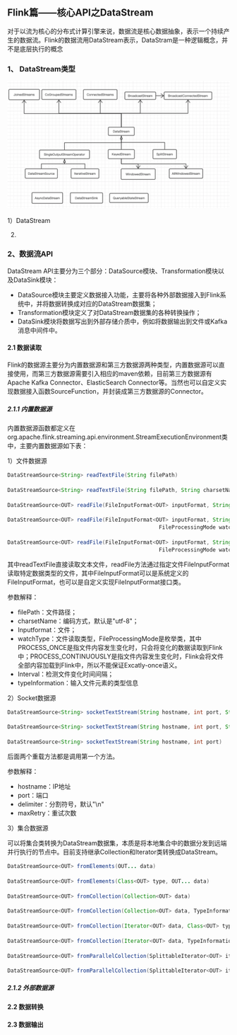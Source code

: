 ## Flink篇——核心API之DataStream

对于以流为核心的分布式计算引擎来说，数据流是核心数据抽象，表示一个持续产生的数据流。Flink的数据流用DataStream表示，DataStram是一种逻辑概念，并不是底层执行的概念

### 1、 DataStream类型

<img src="img/DataStream类图.png" alt="image-20201222235841503" style="zoom:50%;" />



1）DataStream



2)



### 2、数据流API

DataStream API主要分为三个部分：DataSource模块、Transformation模块以及DataSink模块：

- DataSource模块主要定义数据接入功能，主要将各种外部数据接入到Flink系统中，并将数据转换成对应的DataStream数据集；
- Transformation模块定义了对DataStream数据集的各种转换操作；
- DataSink模块将数据写出到外部存储介质中，例如将数据输出到文件或Kafka消息中间件中。

#### 2.1 数据读取

Flink的数据源主要分为内置数据源和第三方数据源两种类型，内置数据源可以直接使用，而第三方数据源需要引入相应的maven依赖，目前第三方数据源有Apache Kafka Connector、ElasticSearch Connector等。当然也可以自定义实现数据接入函数SourceFunction，并封装成第三方数据源的Connector。

##### 2.1.1 内置数据源

内置数据源函数都定义在org.apache.flink.streaming.api.environment.StreamExecutionEnvironment类中，主要内置数据源如下表：

1）文件数据源

```java
DataStreamSource<String> readTextFile(String filePath)

DataStreamSource<String> readTextFile(String filePath, String charsetName)

DataStreamSource<OUT> readFile(FileInputFormat<OUT> inputFormat, String filePath)

DataStreamSource<OUT> readFile(FileInputFormat<OUT> inputFormat, String filePath,
												FileProcessingMode watchType, long interval)
								
DataStreamSource<OUT> readFile(FileInputFormat<OUT> inputFormat, String filePath,
												FileProcessingMode watchType, long interval, TypeInformation<OUT> typeInformation)
```

其中readTextFile直接读取文本文件，readFile方法通过指定文件FileInputFormat读取特定数据类型的文件，其中FileInputFormat可以是系统定义的FileInputFormat，也可以是自定义实现FileInputFormat接口类。

参数解释：

- filePath：文件路径；
- charsetName：编码方式，默认是"utf-8"；
- Inputformat：文件；
- watchType：文件读取类型，FileProcessingMode是枚举类，其中PROCESS_ONCE是指文件内容发生变化时，只会将变化的数据读取到Flink中；PROCESS_CONTINUOUSLY是指文件内容发生变化时，Flink会将文件全部内容加载到Flink中，所以不能保证Excatly-once语义。
- Interval：检测文件变化时间间隔；
- typeInformation：输入文件元素的类型信息



2）Socket数据源

```java
DataStreamSource<String> socketTextStream(String hostname, int port, String delimiter, long maxRetry)

DataStreamSource<String> socketTextStream(String hostname, int port, String delimiter)

DataStreamSource<String> socketTextStream(String hostname, int port)
```

后面两个重载方法都是调用第一个方法。

参数解释：

- hostname：IP地址
- port：端口
- delimiter：分割符号，默认"\n"
- maxRetry：重试次数

3）集合数据源

可以将集合类转换为DataStream数据集，本质是将本地集合中的数据分发到远端并行执行的节点中。目前支持继承Collection和Iterator类转换成DataStream。

```java
DataStreamSource<OUT> fromElements(OUT... data)

DataStreamSource<OUT> fromElements(Class<OUT> type, OUT... data)

DataStreamSource<OUT> fromCollection(Collection<OUT> data)

DataStreamSource<OUT> fromCollection(Collection<OUT> data, TypeInformation<OUT> typeInfo)

DataStreamSource<OUT> fromCollection(Iterator<OUT> data, Class<OUT> type)

DataStreamSource<OUT> fromCollection(Iterator<OUT> data, TypeInformation<OUT> typeInfo)

DataStreamSource<OUT> fromParallelCollection(SplittableIterator<OUT> iterator, Class<OUT> type)

DataStreamSource<OUT> fromParallelCollection(SplittableIterator<OUT> iterator, TypeInformation<OUT> typeInfo)
```



##### 2.1.2 外部数据源



#### 2.2 数据转换



#### 2.3 数据输出



